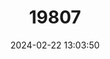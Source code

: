 ---
title: "19807"
category: "Saccopteryx leptura"
draft: false
date: 2024-02-22 13:03:50
languages:
  English: ["Lesser Sac-winged Bat"]
---